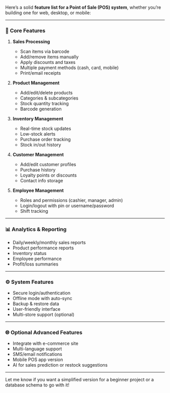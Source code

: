 Here’s a solid **feature list for a Point of Sale (POS) system**, whether you’re building one for web, desktop, or mobile:

---

### 🧾 **Core Features**

1. **Sales Processing**

   * Scan items via barcode
   * Add/remove items manually
   * Apply discounts and taxes
   * Multiple payment methods (cash, card, mobile)
   * Print/email receipts

2. **Product Management**

   * Add/edit/delete products
   * Categories & subcategories
   * Stock quantity tracking
   * Barcode generation

3. **Inventory Management**

   * Real-time stock updates
   * Low-stock alerts
   * Purchase order tracking
   * Stock in/out history

4. **Customer Management**

   * Add/edit customer profiles
   * Purchase history
   * Loyalty points or discounts
   * Contact info storage

5. **Employee Management**

   * Roles and permissions (cashier, manager, admin)
   * Login/logout with pin or username/password
   * Shift tracking

---

### 📊 **Analytics & Reporting**

* Daily/weekly/monthly sales reports
* Product performance reports
* Inventory status
* Employee performance
* Profit/loss summaries

---

### ⚙️ **System Features**

* Secure login/authentication
* Offline mode with auto-sync
* Backup & restore data
* User-friendly interface
* Multi-store support (optional)

---

### 🌐 **Optional Advanced Features**

* Integrate with e-commerce site
* Multi-language support
* SMS/email notifications
* Mobile POS app version
* AI for sales prediction or restock suggestions

---

Let me know if you want a simplified version for a beginner project or a database schema to go with it!
